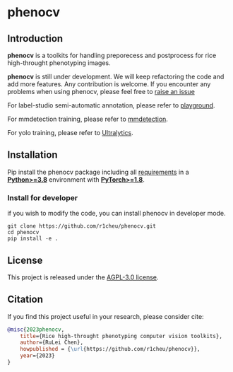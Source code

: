 # phenocv

## Introduction

**phenocv** is a toolkits for handling preporecess and postprocess for rice high-throught phenotyping images.

**phenocv** is still under development. We will keep refactoring the code and add more features. Any contribution is welcome. If you encounter any problems when using phenocv, please feel free to [raise an issue](https://github.com/r1cheu/phenocv/issues/new)

For label-studio semi-automatic annotation, please refer to [playground](https://github.com/open-mmlab/playground).

For mmdetection training, please refer to [mmdetection](https://github.com/open-mmlab/mmdetection).

For yolo training, please refer to [Ultralytics](https://github.com/ultralytics/ultralytics).

## Installation

Pip install the phenocv package including all [requirements](https://github.com/r1cheu/phenocv/blob/main/pyproject.toml) in a [**Python>=3.8**](https://www.python.org/) environment with [**PyTorch>=1.8**](https://pytorch.org/get-started/locally/).

### Install for developer

if you wish to modify the code, you can install phenocv in developer mode.

```shell
git clone https://github.com/r1cheu/phenocv.git
cd phenocv
pip install -e .
```

## License

This project is released under the [AGPL-3.0 license](LICENSE).

## Citation

If you find this project useful in your research, please consider cite:

```Bibtex
@misc{2023phenocv,
    title={Rice high-throught phenotyping computer vision toolkits},
    author={RuLei Chen},
    howpublished = {\url{https://github.com/r1cheu/phenocv}},
    year={2023}
}
```

